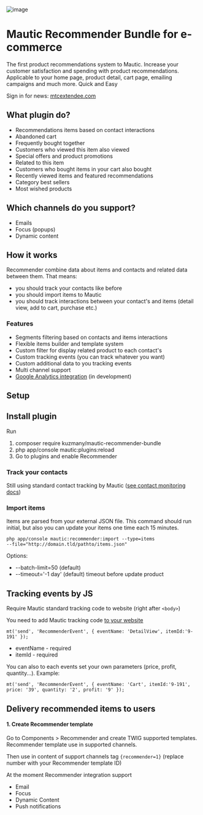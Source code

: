 ![image](https://user-images.githubusercontent.com/462477/51494736-0fefb100-1dba-11e9-8d44-27a24292e3dd.png)


# Mautic Recommender Bundle for e-commerce

The first product recommendations system to Mautic.  Increase your customer satisfaction and spending with product recommendations. Applicable to your home page, product detail, cart page, emailing campaigns and much more. Quick and Easy

Sign in for news: [mtcextendee.com](https://mtcextendee.com/)

## What plugin do?

- Recommendations items based on contact interactions
- Abandoned cart
- Frequently bought together
- Customers who viewed this item also viewed
- Special offers and product promotions
- Related to this item
- Customers who bought items in your cart also bought
- Recently viewed items and featured recommendations
- Category best sellers
- Most wished products

## Which channels do you support?

- Emails
- Focus (popups)
- Dynamic content

## How it works

Recommender combine data about items and contacts and related data between them. That means:
 - you should track your contacts like before
 - you should import items to Mautic
 - you should track interactions between your contact's and items (detail view, add to cart, purchase etc.)
 
### Features
- Segments filtering based on contacts and items interactions
- Flexible items builder and template system 
- Custom filter for display related product to each contact's
- Custom tracking events (you can track whatever you want)
- Custom additional data to you tracking events
- Multi channel support
- [Google Analytics integration](https://github.com/kuzmany/mautic-extendee-analytics-bundle) (in development)

## Setup  

## Install plugin 

Run

1. composer require kuzmany/mautic-recommender-bundle
2. php app/console mautic:plugins:reload
3. Go to plugins and enable Recommender

### Track your contacts 

Still using standard contact tracking by Mautic ([see contact monitoring docs](https://www.mautic.org/docs/en/contacts/contact_monitoring.html))

### Import items

Items are parsed from your external JSON file. This command should run initial, but also you can update your items one time each 15 minutes.

`php app/console mautic:recommender:import --type=items`  
`--file="http://domain.tld/pathto/items.json"`

Options:

- --batch-limit=50 (default)
- --timeout='-1 day' (default) timeout before update product

## Tracking events by JS

Require Mautic standard tracking code to website (right after `<body>`)

You need to add Mautic tracking code  [to your website](https://www.mautic.org/docs/en/contacts/contact_monitoring.html#javascript-js-tracking)


`mt('send', 'RecommenderEvent', { eventName: 'DetailView', itemId:'9-191' });`

- eventName - required
- itemId - required

You can also to each events set your own parameters (price, profit, quantity...). Example:
 
`mt('send', 'RecommenderEvent', { eventName: 'Cart', itemId:'9-191', price: '39', quantity: '2', profit: '9' });`


## Delivery recommended items to users

#### 1. Create Recommender template
 
Go to Components > Recommender and create TWIG supported templates. Recommender template use in supported channels. 

Then use in content of support channels tag `{recommender=1}` (replace number with your Recommender template ID)

At the moment Recommender integration support 

- Email
- Focus
- Dynamic Content
- Push notifications
